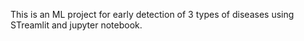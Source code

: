 This is an ML project for early detection of 3 types of diseases using STreamlit and jupyter notebook.
